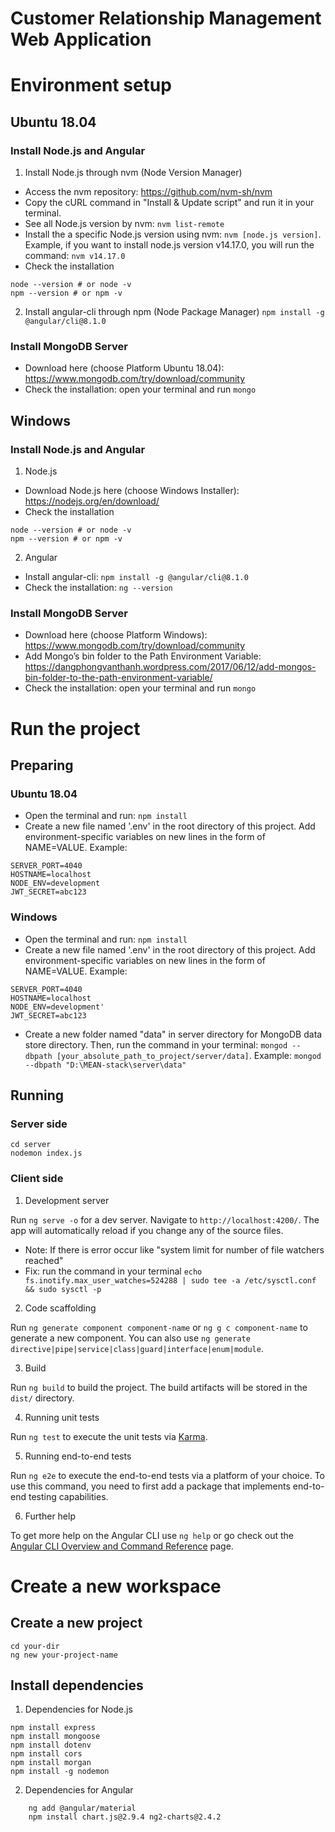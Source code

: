 # Customer Relationship Management Web Application

# Environment setup

## Ubuntu 18.04

### Install Node.js and Angular

1. Install Node.js through nvm (Node Version Manager)
- Access the nvm repository: https://github.com/nvm-sh/nvm
- Copy the cURL command in "Install & Update script" and run it in your terminal.
- See all Node.js version by nvm: `nvm list-remote`
- Install the a specific Node.js version using nvm: `nvm [node.js version]`. Example, if you want to install node.js version v14.17.0, you will run the command: `nvm v14.17.0`
- Check the installation
```
node --version # or node -v
npm --version # or npm -v
```

2. Install angular-cli through npm (Node Package Manager)
```npm install -g @angular/cli@8.1.0```

### Install MongoDB Server
- Download here (choose Platform Ubuntu 18.04): https://www.mongodb.com/try/download/community
- Check the installation: open your terminal and run `mongo`

## Windows

### Install Node.js and Angular

1. Node.js
- Download Node.js here (choose Windows Installer): https://nodejs.org/en/download/
- Check the installation
```
node --version # or node -v
npm --version # or npm -v
```

2. Angular
- Install angular-cli: `npm install -g @angular/cli@8.1.0`
- Check the installation: `ng --version`

### Install MongoDB Server
- Download here (choose Platform Windows): https://www.mongodb.com/try/download/community
- Add Mongo’s bin folder to the Path Environment Variable: https://dangphongvanthanh.wordpress.com/2017/06/12/add-mongos-bin-folder-to-the-path-environment-variable/
- Check the installation: open your terminal and run `mongo`

# Run the project

## Preparing

### Ubuntu 18.04
- Open the terminal and run: `npm install`
- Create a new file named '.env' in the root directory of this project. Add environment-specific variables on new lines in the form of NAME=VALUE. Example:
```
SERVER_PORT=4040
HOSTNAME=localhost
NODE_ENV=development
JWT_SECRET=abc123
```

### Windows
- Open the terminal and run: `npm install`
- Create a new file named '.env' in the root directory of this project. Add environment-specific variables on new lines in the form of NAME=VALUE. Example:
```
SERVER_PORT=4040
HOSTNAME=localhost
NODE_ENV=development'
JWT_SECRET=abc123
```
- Create a new folder named "data" in server directory for MongoDB data store directory. Then, run the command in your terminal: `mongod --dbpath [your_absolute_path_to_project/server/data]`. Example: `mongod --dbpath "D:\MEAN-stack\server\data"`

## Running

### Server side
```
cd server
nodemon index.js
```

### Client side
1. Development server

Run `ng serve -o` for a dev server. Navigate to `http://localhost:4200/`. The app will automatically reload if you change any of the source files. 
* Note: If there is error occur like "system limit for number of file watchers reached"
* Fix: run the command in your terminal 
`echo fs.inotify.max_user_watches=524288 | sudo tee -a /etc/sysctl.conf && sudo sysctl -p`

2. Code scaffolding

Run `ng generate component component-name` or `ng g c component-name` to generate a new component. You can also use `ng generate directive|pipe|service|class|guard|interface|enum|module`.

3. Build

Run `ng build` to build the project. The build artifacts will be stored in the `dist/` directory.

4. Running unit tests

Run `ng test` to execute the unit tests via [Karma](https://karma-runner.github.io).

5. Running end-to-end tests

Run `ng e2e` to execute the end-to-end tests via a platform of your choice. To use this command, you need to first add a package that implements end-to-end testing capabilities.

6. Further help

To get more help on the Angular CLI use `ng help` or go check out the [Angular CLI Overview and Command Reference](https://angular.io/cli) page.

# Create a new workspace

## Create a new project
```
cd your-dir
ng new your-project-name
```

## Install dependencies

1. Dependencies for Node.js

```
npm install express
npm install mongoose
npm install dotenv
npm install cors
npm install morgan
npm install -g nodemon
```

2. Dependencies for Angular

```
    ng add @angular/material
    npm install chart.js@2.9.4 ng2-charts@2.4.2
```
